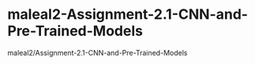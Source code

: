 # maleal2-Assignment-2.1-CNN-and-Pre-Trained-Models
maleal2/Assignment-2.1-CNN-and-Pre-Trained-Models
